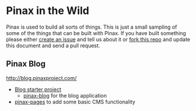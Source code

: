 # Pinax in the Wild

Pinax is used to build all sorts of things. This is just a small sampling of
some of the things that can be built with Pinax. If you have built something
please either [create an issue](https://github.com/pinax/pinax/issues/new)
and tell us about it or [fork this repo](https://github.com/pinax/pinax/issues#fork-destination-box)
and update this document and send a pull request.


## Pinax Blog

http://blog.pinaxproject.com/

* [Blog starter project](https://github.com/pinax/pinax-starter-projects#pinax-project-blog)
    * [pinax-blog](https://github.com/pinax/pinax-blog) for the blog application
* [pinax-pages](https://github.com/pinax/pinax-pages) to add some basic CMS functionality
